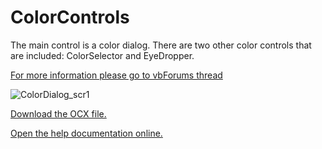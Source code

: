 # ColorControls
The main control is a color dialog. There are two other color controls that are included: ColorSelector and EyeDropper.

[For more information please go to vbForums thread](https://www.vbforums.com/showthread.php?897557-(VB6)-ColorDialog-a-color-dialog-replacement&p=5578901#post5578901)

![ColorDialog_scr1](https://user-images.githubusercontent.com/42319299/188248434-ceed555c-fe2c-4325-99c7-1eb4765f0b9c.png)

[Download the OCX file.](https://github.com/EduardoVB/ColorControls/raw/main/control-bin/ClrCtrl1.ocx)

[Open the help documentation online.](https://htmlpreview.github.io/?https://github.com/EduardoVB/ColorControls/blob/main/docs/ColorControls_reference.html)
